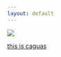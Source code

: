 ```yaml
---
layout: default
---
```

<div class="preview-panel">
	<a href="/Edweb/2015/10/25/Caguas,-San-Antonio/">
		<img class="preview-images" src="/Edweb/Propiedades/venta/SAN ANTONIO-CAGUAS/SA1.jpg">
		<p>this is caguas</p>
	</a>
</div>
